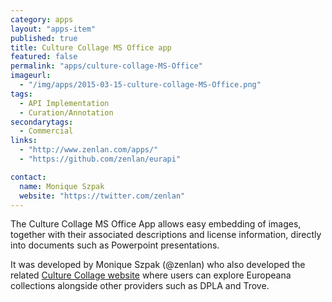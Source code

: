 ```yaml
---
category: apps
layout: "apps-item"
published: true
title: Culture Collage MS Office app
featured: false
permalink: "apps/culture-collage-MS-Office"
imageurl: 
  - "/img/apps/2015-03-15-culture-collage-MS-Office.png"
tags: 
  - API Implementation
  - Curation/Annotation
secondarytags:
  - Commercial
links: 
  - "http://www.zenlan.com/apps/"
  - "https://github.com/zenlan/eurapi"

contact: 
  name: Monique Szpak
  website: "https://twitter.com/zenlan"
---
```

The Culture Collage MS Office App allows easy embedding of images, together with their associated descriptions and license information, directly into documents such as Powerpoint presentations.

It was developed by Monique Szpak (@zenlan) who also developed the related [Culture Collage website](culture-collage/) where users can explore Europeana collections alongside other providers such as DPLA and Trove.
